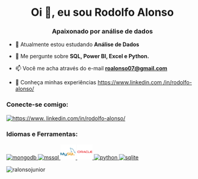 <h1 align="center">Oi 👋, eu sou Rodolfo Alonso</h1>
<h3 align="center">Apaixonado por análise de dados</h3>

- 🌱 Atualmente estou estudando **Análise de Dados**

- 💬 Me pergunte sobre **SQL, Power BI, Excel e Python.**

- 📫 Você me acha através do e-mail **roalonso07@gmail.com**

- 📄 Conheça minhas experiências [https://www.linkedin.com /in/rodolfo-alonso/](https://www.linkedin.com/in/rodolfo-alonso/)

<h3 align="left">Conecte-se comigo:</h3>
<p align="left">
<a href="https://linkedin.com/in/https://www.linkedin.com/in/rodolfo-alonso/" target="blank"><img align="center" src="https://raw.githubusercontent.com/rahuldkjain/github-profile-readme-generator/master/src/images/icons/Social/linked-in-alt.svg" alt="https://www. linkedin.com/in/rodolfo-alonso/" height="30" width="40" /></a>
</p>

<h3 align="left">Idiomas e Ferramentas:</h3>
<p align ="esquerda"> <a href="https://www.mongodb.com/" target="_blank" rel="noreferrer"> <img src="https://raw.githubusercontent.com/devicons/devicon /master/icons/mongodb/mongodb-original-wordmark.svg" alt="mongodb" largura="40" altura="40"/> </a> <a href="https://www.microsoft.com/en-us/sql-server" target="_blank" rel="noreferrer"> <img src="https://www.svgrepo.com/show/303229 /microsoft-sql-server-logo.svg" alt="mssql" largura="40" altura="40"/> </a> <a href="https://www.mysql.com/" target= "_blank" rel="noreferrer"> <img src="https://raw.githubusercontent.com/devicons/devicon/master/icons/mysql/mysql-original-wordmark.svg" alt="mysql" width=" 40" altura="40"/> </a> <a href="https://www.oracle.com/" target="_blank" rel="noreferrer"> <img src="https://raw.githubusercontent.com/devicons/devicon/master/icons/oracle/oracle-original.svg" alt="oracle" width="40" height="40"/> </a> <a href="https://www.python.org" target="_blank" rel="noreferrer"> <img src="https://raw.githubusercontent.com/devicons/devicon/master/icons/python /python-original.svg" alt="python" largura="40" altura="40"/> </a> <a href="https://www.sqlite.org/" target="_blank" rel="noreferrer"> <img src="https://www.vectorlogo.zone/logos/sqlite/sqlite-icon.svg" alt="sqlite" width="40" height="40"/> </a> </p>

<p><img align="center" src="https://github-readme-stats.vercel.app/api/top-langs?username=ralonsojunior&show_icons=true&locale=en&layout=compact" alt="ralonsojunior" /></p>

<!---
- 👋 Hi, I’m @RAlonsoJunior
- 👀 I’m interested in ...
- 🌱 I’m currently learning ...
- 💞️ I’m looking to collaborate on ...
- 📫 How to reach me ...
- 😄 Pronouns: ...
- ⚡ Fun fact: ...


RAlonsoJunior/RAlonsoJunior is a ✨ special ✨ repository because its `README.md` (this file) appears on your GitHub profile.
You can click the Preview link to take a look at your changes.
--->
